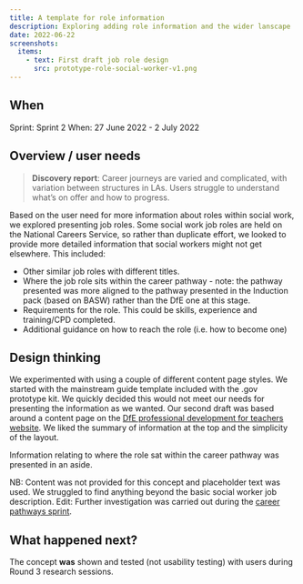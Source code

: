 ```yaml
---
title: A template for role information
description: Exploring adding role information and the wider lanscape
date: 2022-06-22
screenshots:
  items:
    - text: First draft job role design
      src: prototype-role-social-worker-v1.png
---
```


## When
Sprint: Sprint 2
When: 27 June 2022 - 2 July 2022

## Overview / user needs

> **Discovery report**: Career journeys are varied and complicated, with variation between structures in LAs. Users struggle to understand what’s on offer and how to progress.

Based on the user need for more information about roles within social work, we explored presenting job roles. Some social work job roles are held on the National Careers Service, so rather than duplicate effort, we looked to provide more detailed information that social workers might not get elsewhere. This included:

- Other similar job roles with different titles.
- Where the job role sits within the career pathway - note: the pathway presented was more aligned to the pathway presented in the Induction pack (based on BASW) rather than the DfE one at this stage.
- Requirements for the role. This could be skills, experience and training/CPD completed.
- Additional guidance on how to reach the role (i.e. how to become one)

## Design thinking
We experimented with using a couple of different content page styles. We started with the mainstream guide template included with the .gov prototype kit. We quickly decided this would not meet our needs for presenting the information as we wanted. Our second draft was based around a content page on the <a href="https://professional-development-for-teachers-leaders.education.gov.uk" target="_blank">DfE professional development for teachers website</a>. We liked the summary of information at the top and the simplicity of the layout.

Information relating to where the role sat within the career pathway was presented in an aside.

NB: Content was not provided for this concept and placeholder text was used. We struggled to find anything beyond the basic social worker job description. Edit: Further investigation was carried out during the [career pathways sprint](/alpha-phase/the-career-pathway-concept/).

## What happened next?
The concept **was** shown and tested (not usability testing) with users during Round 3 research sessions.


